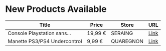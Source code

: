 # New Products Available

| Title | Price | Store | URL |
|---|---|---|---|
| Console Playstation  sans... | 19,99 € | SERAING | [Link](https://www.cashconverters.be/fr/consoles-sony/854075-console-playstation-sans-manette-ps3-fat-40go-cable-alime.html) |
| Manette PS3/PS4 Undercontrol | 9,99 € | QUAREGNON | [Link](https://www.cashconverters.be/fr/accessoires-jeux-video/854158-manette-ps3-ps4-undercontrol.html) |
